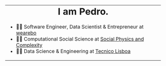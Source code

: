 <table border="0">
<tr>
    <td align="center"><b style="font-size:30px">I am Pedro. </b></td>
</tr>
<tr>
    <td>
    
- 👨‍💼 Software Engineer, Data Scientist & Entrepreneur at [wearebo](https://wearebo.co)
- 👨‍🏫 Computational Social Science at [Social Physics and Complexity](https://lip.pt/ROOT/research/group?SPAC)
- 👨‍🔬 Data Science & Engineering at [Tecnico Lisboa](https://tecnico.ulisboa.pt/en)

</tr>
</table>